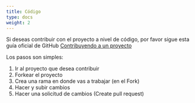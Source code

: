 ```yaml
---
title: Código
type: docs
weight: 2
---
```



Si deseas contribuir con el proyecto a nivel de código, por favor sigue esta guía oficial de GitHub [Contribuyendo a un proyecto](https://docs.github.com/es/get-started/exploring-projects-on-github/contributing-to-a-project)

Los pasos son simples:
1. Ir al proyecto que desea contribuir
2. Forkear el proyecto
3. Crea una rama en donde vas a trabajar (en el Fork)
4. Hacer y subir cambios
4. Hacer una solicitud de cambios (Create pull request)
